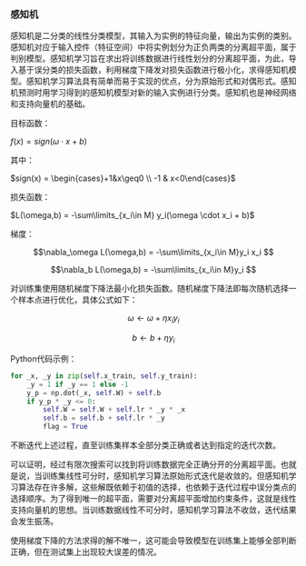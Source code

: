 ### 感知机



感知机是二分类的线性分类模型，其输入为实例的特征向量，输出为实例的类别。感知机对应于输入控件（特征空间）中将实例划分为正负两类的分离超平面，属于判别模型。感知机学习旨在求出将训练数据进行线性划分的分离超平面，为此，导入基于误分类的损失函数，利用梯度下降发对损失函数进行极小化，求得感知机模型。感知机学习算法具有简单而易于实现的优点，分为原始形式和对偶形式。感知机预测时用学习得到的感知机模型对新的输入实例进行分类。感知机也是神经网络和支持向量机的基础。

目标函数：

$f(x) = sign(\omega\cdot x + b)$

其中：

$sign(x) = \begin{cases}+1&x\geq0 \\ -1 & x<0\end{cases}$

损失函数：

$L(\omega,b) = -\sum\limits_{x_i\in M} y_i(\omega \cdot x_i + b)$

梯度：

$$\nabla_\omega L(\omega,b) = -\sum\limits_{x_i\in M}y_i x_i $$

$$\nabla_b L(\omega,b) = -\sum\limits_{x_i\in M}y_i $$

对训练集使用随机梯度下降法最小化损失函数。随机梯度下降法即每次随机选择一个样本点进行优化，具体公式如下：

$$\omega \leftarrow \omega + \eta x_i y_i$$

$$b \leftarrow b + \eta y_i$$

Python代码示例：

```python
for _x, _y in zip(self.x_train, self.y_train):
    _y = 1 if _y == 1 else -1
    y_p = np.dot(_x, self.W) + self.b
    if y_p * _y <= 0:
        self.W = self.W + self.lr * _y * _x
        self.b = self.b + self.lr * _y
        flag = True
```

不断迭代上述过程，直至训练集样本全部分类正确或者达到指定的迭代次数。

可以证明，经过有限次搜索可以找到将训练数据完全正确分开的分离超平面。也就是说，当训练集线性可分时，感知机学习算法原始形式迭代是收敛的。但感知机学习算法存在许多解，这些解既依赖于初值的选择，也依赖于迭代过程中误分类点的选择顺序。为了得到唯一的超平面，需要对分离超平面增加约束条件，这就是线性支持向量机的思想。当训练数据线性不可分时，感知机学习算法不收敛，迭代结果会发生振荡。

使用梯度下降的方法求得的解不唯一，这可能会导致模型在训练集上能够全部判断正确，但在测试集上出现较大误差的情况。